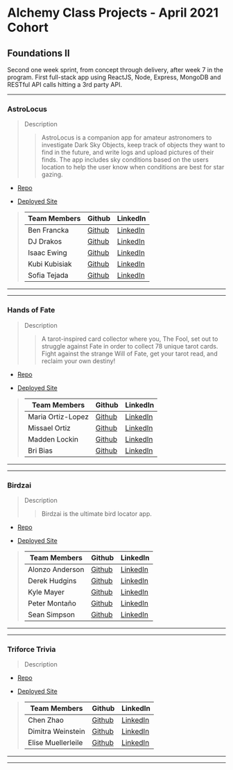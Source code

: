 # Alchemy Class Projects - April 2021 Cohort

## Foundations II
Second one week sprint, from concept through delivery, after week 7 in the program.  First full-stack app using ReactJS, Node, Express, MongoDB and RESTful API calls hitting a 3rd party API.
___

### AstroLocus

> Description 
>> AstroLocus is a companion app for amateur astronomers to investigate Dark Sky Objects, keep track of objects they want to find in the future, and write logs and upload pictures of their finds. The app includes sky conditions based on the users location to help the user know when conditions are best for star gazing.

* [Repo](https://github.com/Astromapi)

* [Deployed Site](https://astrolocus.netlify.app/)

>| Team Members  | Github  | LinkedIn  |
>|---|---|---|
>| Ben Francka |  [Github](https://github.com/BenFrancka)  |  [LinkedIn](https://www.linkedin.com/in/ben-francka/)  |
>| DJ Drakos |  [Github](https://github.com/dianajodrakos)  |  [LinkedIn](https://www.linkedin.com/in/dj-drakos/)  |
>| Isaac Ewing |  [Github](https://github.com/Isaac-Ewing)  |  [LinkedIn](https://www.linkedin.com/in/isaac-ewing/)  |
>| Kubi Kubisiak |  [Github](https://github.com/mckubisiak)  |  [LinkedIn](https://www.linkedin.com/in/kubisiak/)  |
>| Sofia Tejada |  [Github](https://github.com/sofiatejada)  |  [LinkedIn](https://www.linkedin.com/in/sofianais/)  |


___
___

### Hands of Fate

> Description 
>> A tarot-inspired card collector where you, The Fool, set out to struggle against Fate in order to collect 78 unique tarot cards. Fight against the strange Will of Fate, get your tarot read, and reclaim your own destiny!

* [Repo](https://github.com/hands-of-fate)

* [Deployed Site](https://hands-of-fate.netlify.app/)

>| Team Members  | Github  | LinkedIn  |
>|---|---|---|
>| Maria Ortiz-Lopez |  [Github](https://github.com/MariaOrtiz1)  |  [LinkedIn](https://www.linkedin.com/in/maria-ortiz-lopez-54392a211/)  |
>| Missael Ortiz |  [Github](https://github.com/MissaelOrtiz)  |  [LinkedIn](https://www.linkedin.com/in/missael-ortiz-8bb166212/)  |
>| Madden Lockin |  [Github](https://github.com/maddenlockin)  |  [LinkedIn](https://www.linkedin.com/in/madden-lockin/)  |
>| Bri Bias |  [Github](https://github.com/bribias)  |  [LinkedIn](https://www.linkedin.com/in/brianna-bias/)  |

___
___

### Birdzai

> Description 
>> Birdzai is the ultimate bird locator app.

* [Repo](https://github.com/f2-birds-i-fe)

* [Deployed Site](https://birdzai.netlify.app/signup)

>| Team Members  | Github  | LinkedIn  |
>|---|---|---|
>| Alonzo Anderson |  [Github](https://github.com/Alonzo-Anderson)  |  [LinkedIn](https://www.linkedin.com/in/alonzo-anderson-8a6a27172/)  |
>| Derek Hudgins |  [Github](https://github.com/DerekHudgins)  |  [LinkedIn](https://www.linkedin.com/in/derekhudgins/)  |
>| Kyle Mayer |  [Github](https://github.com/kylemayer)  |  [LinkedIn](https://www.linkedin.com/in/kyle-mayer88/)  |
>| Peter Montaño |  [Github](https://github.com/Montano-Pete)  |  [LinkedIn](https://www.linkedin.com/in/petermontano/)  |
>| Sean Simpson |  [Github](https://github.com/simpson-sean)  |  [LinkedIn](www.linkedin.com/in/simpson-sean)  |

___
___

### Triforce Trivia

> Description 
>> 

* [Repo](https://github.com/Triforce-Trivia)

* [Deployed Site](https://happy-kirch-5f5e6d.netlify.app/)

>| Team Members  | Github  | LinkedIn  |
>|---|---|---|
>| Chen Zhao |  [Github](https://github.com/chenerychen)  |  [LinkedIn](https://www.linkedin.com/in/hi-yusei/)  |
>| Dimitra Weinstein |  [Github](https://github.com/dimitraweinstein)  |  [LinkedIn](https://www.linkedin.com/in/dimitraweinstein/)  |
>| Elise Muellerleile |  [Github](https://github.com/eliamue)  |  [LinkedIn](https://www.linkedin.com/in/eliamue/)  |

___
___

